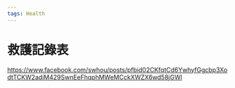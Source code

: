 ```yaml
---
tags: Health
---
```


# 救護記錄表

https://www.facebook.com/swhou/posts/pfbid02CKfqtCd6YwhyfGgcbp3XodtTCKW2adiM429SwnEeFhqphMWeMCckXWZX6wd58jGWl